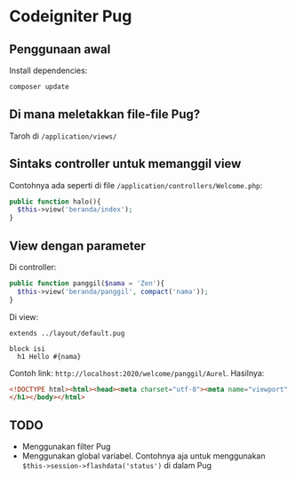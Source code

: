 # Codeigniter Pug

## Penggunaan awal

Install dependencies:

```bash
composer update
```

## Di mana meletakkan file-file Pug?

Taroh di `/application/views/`

## Sintaks controller untuk memanggil view

Contohnya ada seperti di file `/application/controllers/Welcome.php`:

```php
public function halo(){
  $this->view('beranda/index');
}
```

## View dengan parameter

Di controller:

```php
public function panggil($nama = 'Zen'){
  $this->view('beranda/panggil', compact('nama'));
}
```

Di view:

```pug
extends ../layout/default.pug

block isi
  h1 Hello #{nama}
```

Contoh link: `http://localhost:2020/welcome/panggil/Aurel`. Hasilnya:

```html
<!DOCTYPE html><html><head><meta charset="utf-8"><meta name="viewport" content="width=device-width, initial-scale=1, user-scalable=no"><title>Hello world</title></head><body><h1>Hello Aurel
</h1></body></html>
```

## TODO

- Menggunakan filter Pug
- Menggunakan global variabel. Contohnya aja untuk menggunakan `$this->session->flashdata('status')` di dalam Pug